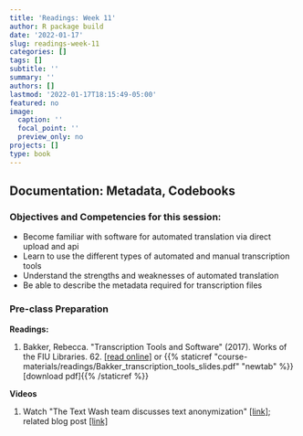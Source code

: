 ```yaml
---
title: 'Readings: Week 11'
author: R package build
date: '2022-01-17'
slug: readings-week-11
categories: []
tags: []
subtitle: ''
summary: ''
authors: []
lastmod: '2022-01-17T18:15:49-05:00'
featured: no
image:
  caption: ''
  focal_point: ''
  preview_only: no
projects: []
type: book
---
```



## Documentation: Metadata, Codebooks

### Objectives and Competencies for this session:

  * Become familiar with software for automated translation via direct upload and api
  * Learn to use the different types of automated and manual transcription tools
  * Understand the strengths and weaknesses of automated translation 
  * Be able to describe the metadata required for transcription files
 
  
### Pre-class Preparation
        
**Readings:** 


1.  Bakker, Rebecca. "Transcription Tools and Software" (2017). Works of the FIU Libraries. 62.   [[read online]](https://digitalcommons.fiu.edu/glworks/62) or {{% staticref "course-materials/readings/Bakker_transcription_tools_slides.pdf" "newtab" %}}[download pdf]{{% /staticref %}}

**Videos**

1. Watch "The Text Wash team discusses text anonymization" [[link]](https://youtu.be/5fFO4ROg4Vw); related blog post [[link]](https://ocean.sagepub.com/blog/making-sensitive-text-data-accessible-for-computational-social-science)
